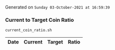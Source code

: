 Generated on `Sunday 03-October-2021 at 16:59:39`

### Current to Target Coin Ratio
`current_coin_ratio.sh`

Date|Current|Target|Ratio
---|---|---|---
